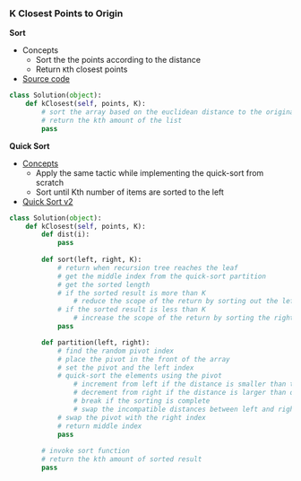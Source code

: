 ### K Closest Points to Origin
**Sort**
- Concepts
    - Sort the the points according to the distance
    - Return `K`th closest points
- [Source code](source/Sort.py)
```python
class Solution(object):
    def kClosest(self, points, K):
        # sort the array based on the euclidean distance to the original point 
        # return the kth amount of the list
        pass
```

**Quick Sort**
- [Concepts](images/divide.png)
    - Apply the same tactic while implementing the quick-sort from scratch
    - Sort until Kth number of items are sorted to the left
- [Quick Sort v2](source/Quicksort2.py)
```python
class Solution(object):
    def kClosest(self, points, K):
        def dist(i):
            pass
    
        def sort(left, right, K):
            # return when recursion tree reaches the leaf
            # get the middle index from the quick-sort partition
            # get the sorted length
            # if the sorted result is more than K
                # reduce the scope of the return by sorting out the left side of the input
            # if the sorted result is less than K 
                # increase the scope of the return by sorting the right side of the input
            pass

        def partition(left, right):
            # find the random pivot index
            # place the pivot in the front of the array
            # set the pivot and the left index
            # quick-sort the elements using the pivot 
                # increment from left if the distance is smaller than the pivot's
                # decrement from right if the distance is larger than or equal to the pivot's
                # break if the sorting is complete
                # swap the incompatible distances between left and right
            # swap the pivot with the right index
            # return middle index
            pass
        
        # invoke sort function
        # return the kth amount of sorted result
        pass
```